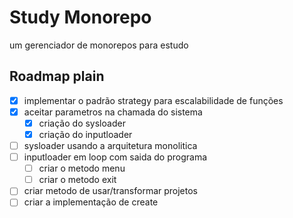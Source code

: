 # Study Monorepo
 um gerenciador de monorepos para estudo

 Roadmap plain
 ---------------------------------------------------------

 - [x] implementar o padrão strategy para escalabilidade de funções
 - [x] aceitar parametros na chamada do sistema
    - [x] criação do sysloader
    - [x] criação do inputloader
 - [ ] sysloader usando a arquitetura monolitica
 - [ ] inputloader em loop com saida do programa
    - [ ] criar o metodo menu
    - [ ] criar o metodo exit
 - [ ] criar metodo de usar/transformar projetos
 - [ ] criar a implementação de create
